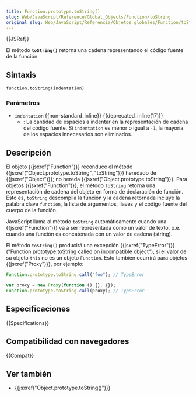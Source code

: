 ```yaml
---
title: Function.prototype.toString()
slug: Web/JavaScript/Reference/Global_Objects/Function/toString
original_slug: Web/JavaScript/Referencia/Objetos_globales/Function/toString
---
```


{{JSRef}}

El método **`toString()`** retorna una cadena representando el código fuente de la función.

## Sintaxis

```
function.toString(indentation)
```

### Parámetros

- `indentation` {{non-standard_inline}} {{deprecated_inline(17)}}
  - : La cantidad de espacios a indentar en la representación de cadena del código fuente. Si `indentation` es menor o igual a `-1`, la mayoría de los espacios innecesarios son eliminados.

## Descripción

El objeto {{jsxref("Function")}} reconduce el método {{jsxref("Object.prototype.toString", "toString")}} heredado de {{jsxref("Object")}}; no hereda {{jsxref("Object.prototype.toString")}}. Para objetos {{jsxref("Function")}}, el método `toString` retorna una representación de cadena del objeto en forma de declaración de función. Esto es, `toString` descompila la función y la cadena retornada incluye la palabra clave `function`, la lista de argumentos, llaves y el código fuente del cuerpo de la función.

JavaScript llama al método `toString` automáticamente cuando una {{jsxref("Function")}} va a ser representada como un valor de texto, p.e. cuando una función es concatenada con un valor de cadena (string).

El método `toString()` producirá una excepción {{jsxref("TypeError")}} ("Function.prototype.toString called on incompatible object"), si el valor de su objeto `this` no es un objeto `Function`. Esto también ocurrirá para objetos {{jsxref("Proxy")}}, por ejemplo:

```js example-bad
Function.prototype.toString.call("foo"); // TypeError

var proxy = new Proxy(function () {}, {});
Function.prototype.toString.call(proxy); // TypeError
```

## Especificaciones

{{Specifications}}

## Compatibilidad con navegadores

{{Compat}}

## Ver también

- {{jsxref("Object.prototype.toString()")}}
